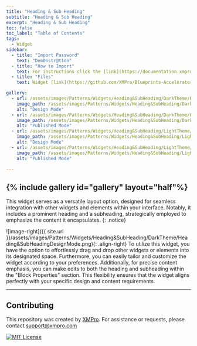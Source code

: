 ```yaml
---
title: "Heading & Sub Heading"
subtitle: "Heading & Sub Heading"
excerpt: "Heading & Sub Heading"
toc: false
toc_label: "Table of Contents"
tags:
  - Widget
sidebar:
  - title: "Import Password"
    text: "Dem0nstr@t1on"
  - title: "How to Import"
    text: For instructions click the [link](https://documentation.xmpro.com/how-tos/apps/manage-widgets#importing-widgets)
  - title: "Files"
    text: Widget [link](https://github.com/XMPro/Blueprints-Accelerators-Patterns/blob/master/Patterns/Widgets/Heading%20&%20Sub%20Heading.xwid)

gallery:
  - url: /assets/images/Patterns/Widgets/Heading&SubHeading/DarkTheme/Heading&SubHeadingDesignMode.png
    image_path: /assets/images/Patterns/Widgets/Heading&SubHeading/DarkTheme/Heading&SubHeadingDesignMode.png
    alt: "Design Mode"
  - url: /assets/images/Patterns/Widgets/Heading&SubHeading/DarkTheme/Heading&SubHeadingPublishedMode.png
    image_path: /assets/images/Patterns/Widgets/Heading&SubHeading/DarkTheme/Heading&SubHeadingPublishedMode.png
    alt: "Published Mode"
  - url: /assets/images/Patterns/Widgets/Heading&SubHeading/LightTheme/Heading&SubHeadingDesignMode.png
    image_path: /assets/images/Patterns/Widgets/Heading&SubHeading/LightTheme/Heading&SubHeadingDesignMode.png
    alt: "Design Mode"
  - url: /assets/images/Patterns/Widgets/Heading&SubHeading/LightTheme/Heading&SubHeadingPublishedMode.png
    image_path: /assets/images/Patterns/Widgets/Heading&SubHeading/LightTheme/Heading&SubHeadingPublishedMode.png
    alt: "Published Mode"

---
```

{% include gallery id="gallery" layout="half"%}
---
This widget serves as a versatile layout option, designed for seamless integration with other widgets and elements within your interface. Notably, it includes a prominent heading and a subheading, strategically employed to emphasize the content it encapsulates.
{: .notice}

![image-right]({{ site.url }}/assets/images/Patterns/Widgets/Heading&SubHeading/DarkTheme/Heading&SubHeadingDesignMode.png){: .align-right}
To utilize this widget, you have the option to effortlessly drag and drop other widgets or elements into its designated space. Furthermore, you can easily tailor and customize the widget according to your preferences. Additionally, for precise content emphasis, you can make edits to both the heading and subheading within the "Block Properties" section. This flexibility ensures that the widget aligns perfectly with your specific design and content requirements.
<hr />

## Contributing
This repository was created by <a href="https://xmpro.com/">XMPro</a>. 
For assistance or requests, please contact <a href="mailto:support@xmpro.com">support@xmpro.com</a>

[![MIT License](https://img.shields.io/badge/License-MIT-green.svg)](https://choosealicense.com/licenses/mit/)
